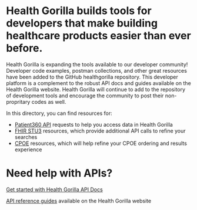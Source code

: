 #  Health Gorilla builds tools for developers that make building healthcare products easier than ever before.

Health Gorilla is expanding the tools available to our developer community!  Developer code examples, postman collections, and other great resources have been added to the GitHub healthgorilla repository.  This developer platform is a complement to the robust API docs and guides available on the Health Gorilla website.  Health Gorilla will continue to add to the repository of development tools and encourage the community to post their non-propritary codes as well.

In this directory, you can find resources for:
- [Patient360 API](https://github.com/healthgorilla/examples/tree/main/Patient360) requests to help you access data in Health Gorilla
- [FHIR STU3](https://github.com/healthgorilla/examples/tree/main/FHIR%20STU3) resources, which provide additional API calls to refine your searches
- [CPOE](https://github.com/healthgorilla/examples/tree/main/CPOE) resources, which will help refine your CPOE ordering and results experience

# Need help with APIs?
[Get started with Health Gorilla API Docs](https://developer.healthgorilla.com/docs)

[API reference guides](https://developer.healthgorilla.com/reference/getting-started-with-apis) available on the Health Gorilla website

